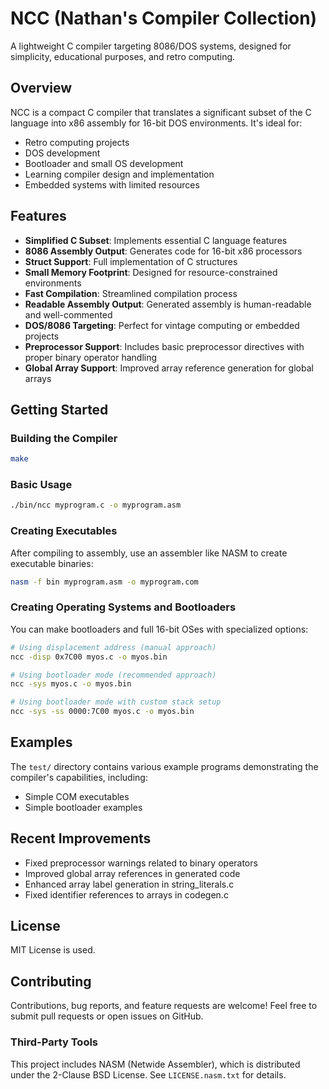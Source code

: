 # NCC (Nathan's Compiler Collection)

A lightweight C compiler targeting 8086/DOS systems, designed for simplicity, educational purposes, and retro computing.

## Overview

NCC is a compact C compiler that translates a significant subset of the C language into x86 assembly for 16-bit DOS environments. It's ideal for:

- Retro computing projects
- DOS development
- Bootloader and small OS development
- Learning compiler design and implementation
- Embedded systems with limited resources

## Features

- **Simplified C Subset**: Implements essential C language features
- **8086 Assembly Output**: Generates code for 16-bit x86 processors
- **Struct Support**: Full implementation of C structures
- **Small Memory Footprint**: Designed for resource-constrained environments
- **Fast Compilation**: Streamlined compilation process
- **Readable Assembly Output**: Generated assembly is human-readable and well-commented
- **DOS/8086 Targeting**: Perfect for vintage computing or embedded projects
- **Preprocessor Support**: Includes basic preprocessor directives with proper binary operator handling
- **Global Array Support**: Improved array reference generation for global arrays

## Getting Started

### Building the Compiler

```bash
make
```

### Basic Usage

```bash
./bin/ncc myprogram.c -o myprogram.asm
```

### Creating Executables

After compiling to assembly, use an assembler like NASM to create executable binaries:

```bash
nasm -f bin myprogram.asm -o myprogram.com
```

### Creating Operating Systems and Bootloaders

You can make bootloaders and full 16-bit OSes with specialized options:

```bash
# Using displacement address (manual approach)
ncc -disp 0x7C00 myos.c -o myos.bin

# Using bootloader mode (recommended approach)
ncc -sys myos.c -o myos.bin

# Using bootloader mode with custom stack setup
ncc -sys -ss 0000:7C00 myos.c -o myos.bin
```

## Examples

The `test/` directory contains various example programs demonstrating the compiler's capabilities, including:

- Simple COM executables
- Simple bootloader examples

## Recent Improvements

- Fixed preprocessor warnings related to binary operators
- Improved global array references in generated code
- Enhanced array label generation in string_literals.c
- Fixed identifier references to arrays in codegen.c

## License

MIT License is used.

## Contributing

Contributions, bug reports, and feature requests are welcome! Feel free to submit pull requests or open issues on GitHub.

### Third-Party Tools

This project includes NASM (Netwide Assembler), which is distributed under the 2-Clause BSD License. See `LICENSE.nasm.txt` for details.
